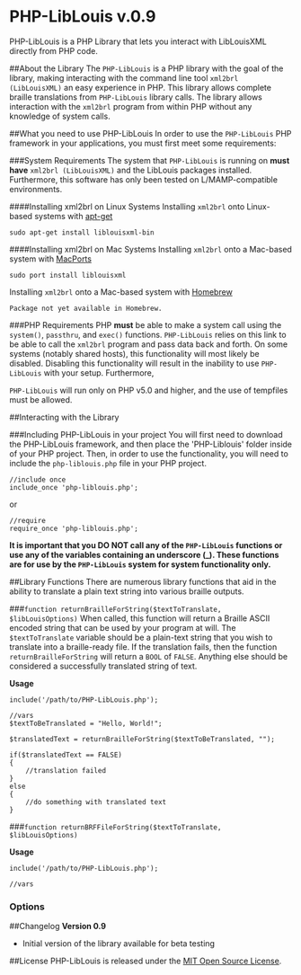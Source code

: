 PHP-LibLouis v.0.9
===
PHP-LibLouis is a PHP Library that lets you interact with LibLouisXML directly from PHP code.

##About the Library 
The `PHP-LibLouis` is a PHP library with the goal of the library, making interacting with the command line tool `xml2brl (LibLouisXML)` an easy experience in PHP. This library allows complete braille translations from `PHP-LibLouis` library calls. The library allows interaction with the `xml2brl` program from within PHP without any knowledge of system calls.

##What you need to use PHP-LibLouis
In order to use the `PHP-LibLouis` PHP framework in your applications, you must first meet some requirements: 

###System Requirements
The system that `PHP-LibLouis` is running on **must have** `xml2brl (LibLouisXML)` and the LibLouis packages installed. Furthermore, this software has only been tested on L/MAMP-compatible environments.

####Installing xml2brl on Linux Systems
Installing `xml2brl` onto Linux-based systems with [apt-get](https://help.ubuntu.com/community/AptGet/Howto)

	sudo apt-get install liblouisxml-bin
	
####Installing xml2brl on Mac Systems
Installing `xml2brl` onto a Mac-based system with [MacPorts](http://macports.org)

	sudo port install liblouisxml
	
Installing `xml2brl` onto a Mac-based system with [Homebrew](http://mxcl.github.com/homebrew/)

	Package not yet available in Homebrew.

###PHP Requirements
PHP **must** be able to make a system call using the `system()`, `passthru`, and `exec()` functions. `PHP-LibLouis` relies on this link to be able to call the `xml2brl` program and pass data back and forth. On some systems (notably shared hosts), this functionality will most likely be disabled. Disabling this functionality will result in the inability to use `PHP-LibLouis` with your setup. Furthermore, 

`PHP-LibLouis` will run only on PHP v5.0 and higher, and the use of tempfiles must be allowed.

##Interacting with the Library

###Including PHP-LibLouis in your project 
You will first need to download the PHP-LibLouis framework, and then place the 'PHP-Liblouis' folder inside of your PHP project. Then, in order to use the functionality, you will need to include the `php-liblouis.php` file in your PHP project. 

	//include once 
	include_once 'php-liblouis.php';   
	
or 

	//require
	require_once 'php-liblouis.php';
	
**It is important that you DO NOT call any of the `PHP-LibLouis` functions or use any of the variables containing an underscore (_). These functions are for use by the `PHP-LibLouis` system for system functionality only.**

##Library Functions
There are numerous library functions that aid in the ability to translate a plain text string into various braille outputs.

###`function returnBrailleForString($textToTranslate, $libLouisOptions)`
When called, this function will return a Braille ASCII encoded string that can be used by your program at will. The `$textToTranslate` variable should be a plain-text string that you wish to translate into a braille-ready file. If the translation fails, then the function `returnBrailleForString` will return a `BOOL` of `FALSE`. Anything else should be considered a successfully translated string of text.

**Usage**
	
	include('/path/to/PHP-LibLouis.php');
	
	//vars
	$textToBeTranslated = "Hello, World!";
	
	$translatedText = returnBrailleForString($textToBeTranslated, "");
	
	if($translatedText == FALSE)
	{
		//translation failed
	}
	else
	{
		//do something with translated text
	}

###`function returnBRFFileForString($textToTranslate, $libLouisOptions)`



**Usage**

	include('/path/to/PHP-LibLouis.php');
	
	//vars 
	

### Options 


##Changelog
**Version 0.9**

- Initial version of the library available for beta testing

##License
PHP-LibLouis is released under the [MIT Open Source License](http://opensource.org/licenses/MIT).